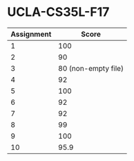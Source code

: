 # UCLA-CS35L-F17

Assignment | Score
--- | --- |
1 | 100
2 | 90
3 | 80 (non-empty file)
4 | 92
5 | 100
6 | 92
7 | 92
8 | 99
9 | 100
10 | 95.9
